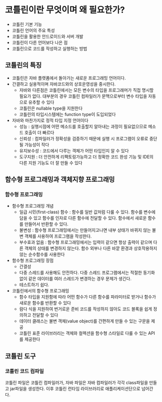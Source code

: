 # 코틀린이란 무엇이며 왜 필요한가? #


- 코틀린 기본 기능
- 코틀린 언어의 주요 특성
- 코틀린을 활용한 안드로이드와 서버 개발
- 코틀린이 다른 언어보다 나은 점
- 코틀린으로 코드를 작성하고 실행하는 방법

## 코틀린의 특징 ##
- 코틀린은 자바 플랫폼에서 돌아가는 새로운 프로그래밍 언어이다.
- 간결하고 실용적이며 자바코드와의 상호운영성을 중시한다.
  - 자바와 다른점은 코틀린에서는 모든 변수의 타입을 프로그래머가 직접 명시할 필요가 없다. 대부분의 경우 코틀린 컴파일러가 문맥으로부터 변수 타입을 자동으로 유추할 수 있다
  - 코틀린은 nullable type을 지원한다
  - 코틀린의 타입시스템에는 function type이 도입되었다
- 자바와 마찬가지로 정적 타입 지정 언어이다
  - 성능 : 실행시점에 어떤 메소드를 호출할지 알아내는 과정이 필요없으므로 메소드 호출이 더 빠르다
  - 신뢰성 : 컴파일러가 정확성을 검증하기 때문에 실행 시 프로그램이 오류로 중단될 가능성이 작다
  - 유지보수성 : 코드에서 다루는 객체가 어떤 타입인지 알 수 있다
  - 도구지원 : 더 안전하게 리팩토링가능하고 더 정확한 코드 완성 기능 및 IDE의 다른 지원 기능도 더 잘 만들 수 있다


## 함수형 프로그래밍과 객체지향 프로그래밍 ##
### 함수형 프로그래밍 ###
- 함수형 프로그래밍 개념
  - 일급 시민(first-class) 함수 : 함수를 일반 값처럼 다룰 수 있다. 함수를 변수에 담을 수 있고 함수를 인자로 다른 함수에 전달할 수 있다. 함수에서 새로운 함수를 만들어서 반환할 수 있다. 
  - 불변성 : 함수형 프로그래밍에서는 만들어지고나면 내부 상태가 바뀌지 않는 불변 객체를 사용하여 프로그램을 작성한다.
  - 부수효과 없음 : 함수형 프로그래밍에서는 입력이 같으면 항상 출력이 같으며 다른 객체의 상태를 변경하지 않는다. 함수 외부나 다른 바깥 환경과 상호작용하지 않는 순수함수를 사용한다
- 함수형 프로그래밍 장점
  - 간결성
  - 다중 스레드를 사용해도 안전하다. 다중 스레드 프로그램에서는 적절한 동기화 없이 같은 데이터를 여러 스레드가 변경하는 경우 문제가 생긴다.
  - 테스트하기 쉽다.
- 코틀린에서의 함수형 프로그래밍
  - 함수 타입을 지원함에 따라 어떤 함수가 다른 함수를 파라미터로 받거나 함수가 새로운 함수를 반환할 수 있다
  - 람다 식을 지원하여 번거로운 준비 코드를 작성하지 않아도 코드 블록을 쉽게 정의하고 전달할 수 있다
  - 데이터 클래스는 불변 객체(value object)를 간편하게 만들 수 있는 구문을 제공
  - 코틀린 표준 라이브러리는 객체와 컬렉션을 함수형 스타일로 다룰 수 있는 API를 제공한다

## 코틀린 도구 ##
### 코틀린 코드 컴파일 ###
코틀린 파일은 코틀린 컴파일러가, 자바 파일은 자바 컴파일러가 각각 class파일을 만들고 jar파일을 생성한다. 이후 코틀린 런타임 라이브러리로 애플리케이션단으로 넘어간다.


